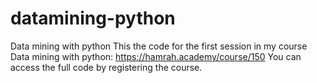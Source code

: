 # datamining-python
Data mining with python
This the code for the first session in my course Data mining with python:
https://hamrah.academy/course/150
You can access the full code by registering the course.
